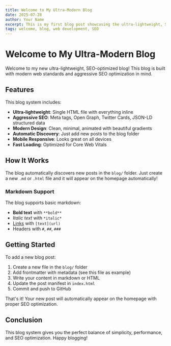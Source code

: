 ```yaml
---
title: Welcome to My Ultra-Modern Blog
date: 2025-07-28
author: Your Name
excerpt: This is my first blog post showcasing the ultra-lightweight, SEO-optimized blog system. Learn about modern web development and clean design principles.
tags: welcome, blog, web development, SEO
---
```


# Welcome to My Ultra-Modern Blog

Welcome to my new ultra-lightweight, SEO-optimized blog! This blog is built with modern web standards and aggressive SEO optimization in mind.

## Features

This blog system includes:

- **Ultra-lightweight**: Single HTML file with everything inline
- **Aggressive SEO**: Meta tags, Open Graph, Twitter Cards, JSON-LD structured data
- **Modern Design**: Clean, minimal, animated with beautiful gradients
- **Automatic Discovery**: Just add new posts to the blog folder
- **Mobile Responsive**: Looks great on all devices
- **Fast Loading**: Optimized for Core Web Vitals

## How It Works

The blog automatically discovers new posts in the `blog/` folder. Just create a new `.md` or `.html` file and it will appear on the homepage automatically!

### Markdown Support

The blog supports basic markdown:

- **Bold text** with `**bold**`
- *Italic text* with `*italic*`
- [Links](https://example.com) with `[text](url)`
- Headers with `#`, `##`, `###`

## Getting Started

To add a new blog post:

1. Create a new file in the `blog/` folder
2. Add frontmatter with metadata (see this file as example)
3. Write your content in markdown or HTML
4. Update the post manifest in `index.html`
5. Commit and push to GitHub

That's it! Your new post will automatically appear on the homepage with proper SEO optimization.

## Conclusion

This blog system gives you the perfect balance of simplicity, performance, and SEO optimization. Happy blogging!
